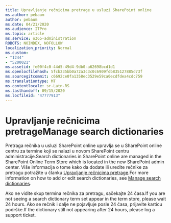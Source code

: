 ```yaml
---
title: Upravljanje rečnicima pretrage u usluzi SharePoint online
ms.author: pebaum
author: pebaum
ms.date: 04/21/2020
ms.audience: ITPro
ms.topic: article
ms.service: o365-administration
ROBOTS: NOINDEX, NOFOLLOW
localization_priority: Normal
ms.custom:
- "1244"
- "5200021"
ms.assetid: fe00f4c0-44d5-49d4-9db0-a62698bcd1d1
ms.openlocfilehash: 5fcb235bb0a72a3c3c0c6909fdb835127885d73f
ms.sourcegitcommit: c6692ce0fa1358ec3529e59ca0ecdfdea4cdc759
ms.translationtype: MT
ms.contentlocale: sr-Latn-RS
ms.lasthandoff: 09/15/2020
ms.locfileid: "47777913"
---
```

# <a name="manage-search-dictionaries"></a><span data-ttu-id="1d505-102">Upravljanje rečnicima pretrage</span><span class="sxs-lookup"><span data-stu-id="1d505-102">Manage search dictionaries</span></span>

<span data-ttu-id="1d505-103">Pretraga rečnika u usluzi SharePoint online upravlja se u SharePoint online centru za termine koji se nalazi u novom SharePoint centru administracije.</span><span class="sxs-lookup"><span data-stu-id="1d505-103">Search dictionaries in SharePoint online are managed in the SharePoint Online Term Store which is located in the new SharePoint admin center.</span></span> <span data-ttu-id="1d505-104">Više informacija o tome kako da dodate ili uredite rečnike za pretragu potražite u članku [Upravljanje rečnicima pretrage](https://go.microsoft.com/fwlink/?linkid=2044669&amp;clcid=0x409).</span><span class="sxs-lookup"><span data-stu-id="1d505-104">For more information on how to add or edit search dictionaries, see [Manage search dictionaries](https://go.microsoft.com/fwlink/?linkid=2044669&amp;clcid=0x409).</span></span>
  
<span data-ttu-id="1d505-105">Ako ne vidite skup termina rečnika za pretragu, sačekajte 24 časa.</span><span class="sxs-lookup"><span data-stu-id="1d505-105">If you are not seeing a search dictionary term set appear in the term store, please wait 24 hours.</span></span> <span data-ttu-id="1d505-106">Ako se rečnik i dalje ne pojavljuje posle 24 časa, prijavite karticu podrške.</span><span class="sxs-lookup"><span data-stu-id="1d505-106">If the dictionary still not appearing after 24 hours, please log a support ticket.</span></span>
  
